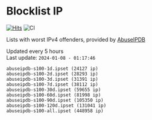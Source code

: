 # Blocklist IP

[![Hits](https://hits.seeyoufarm.com/api/count/incr/badge.svg?url=https%3A%2F%2Fgithub.com%2Fborestad%2Fblocklist-ip%2F&count_bg=%2379C83D&title_bg=%23555555&icon=&icon_color=%23E7E7E7&title=hits&edge_flat=false)](https://hits.seeyoufarm.com)  ![CI](https://img.shields.io/github/workflow/status/borestad/blocklist-ip/CI?style=flat-square)

Lists with worst IPv4 offenders, provided by [AbuseIPDB](https://www.abuseipdb.com/)

<!-- FOOTER-PLACEHOLDER -->
Updated every 5 hours<br>
Last update: `2024-01-08 - 01:17:46`
```
abuseipdb-s100-1d.ipset (24127 ip)
abuseipdb-s100-2d.ipset (28293 ip)
abuseipdb-s100-3d.ipset (31391 ip)
abuseipdb-s100-7d.ipset (38112 ip)
abuseipdb-s100-30d.ipset (59655 ip)
abuseipdb-s100-60d.ipset (81998 ip)
abuseipdb-s100-90d.ipset (105350 ip)
abuseipdb-s100-120d.ipset (131041 ip)
abuseipdb-s100-all.ipset (448958 ip)
```
